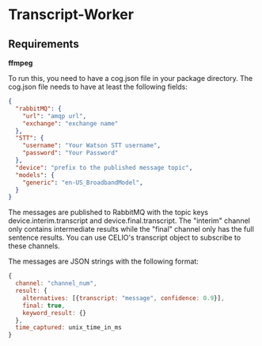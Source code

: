# Transcript-Worker

## Requirements
**ffmpeg**

To run this, you need to have a cog.json file in your package directory.
The cog.json file needs to have at least the following fields:
```json
{
  "rabbitMQ": {
    "url": "amqp url",
    "exchange": "exchange name"
  },
  "STT": {
    "username": "Your Watson STT username",
    "password": "Your Password"
  },
  "device": "prefix to the published message topic",
  "models": {
    "generic": "en-US_BroadbandModel",
  }
}
```

The messages are published to RabbitMQ with the topic keys device.interim.transcript and device.final.transcript.  The "interim" channel only contains intermediate results while the "final" channel only has the full sentence results.  You can use CELIO's transcript object to subscribe to these channels.

The messages are JSON strings with the following format:
```javascript
{
  channel: "channel_num",
  result: {
    alternatives: [{transcript: "message", confidence: 0.9}],
    final: true,
    keyword_result: {}
  },
  time_captured: unix_time_in_ms
}
```
